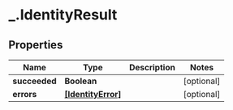 # _.IdentityResult

## Properties
Name | Type | Description | Notes
------------ | ------------- | ------------- | -------------
**succeeded** | **Boolean** |  | [optional] 
**errors** | [**[IdentityError]**](IdentityError.md) |  | [optional] 


